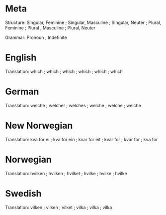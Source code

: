 Meta
====

Structure: Singular, Feminine ; Singular, Masculine ; Singular, Neuter ;
           Plural, Feminine   ; Plural , Masculine  ; Plural, Neuter

Grammar:   Pronoun ; Indefinite


English
=======

Translation: which ; which ; which ;
             which ; which ; which



German
======

Translation: welche ; welcher ; welches ;
             welche ; welche  ; welche



New Norwegian
=============

Translation: kva for ei ; kva for ein ; kvar for eit ;
             kvar for   ; kvar for    ; kva  for



Norwegian
=========

Translation: hvilken ; hvilken ; hvilket ;
             hvilke  ; hvilke  ; hvilke



Swedish
=======

Translation: vilken ; vilken ; vilket ;
             vilka  ; vilka  ; vilka
